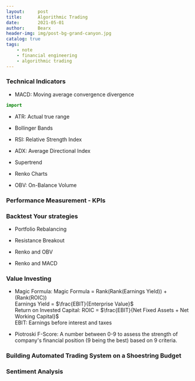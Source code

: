 ```yaml
---
layout:     post
title:      Algorithmic Trading
date:       2021-05-01
author:     Bearx
header-img: img/post-bg-grand-canyon.jpg
catalog: true
tags:
    - note
    - financial engineering
    - algorithmic trading
---
```


### Technical Indicators

* MACD: Moving average convergence divergence

```python
import 
```

* ATR: Actual true range

* Bollinger Bands

* RSI: Relative Strength Index

* ADX: Average Directional Index

* Supertrend

* Renko Charts

* OBV: On-Balance Volume

### Performance Measurement - KPIs

### Backtest Your strategies

* Portfolio Rebalancing

* Resistance Breakout

* Renko and OBV

* Renko and MACD

### Value Investing

* Magic Formula: Magic Formula = Rank(Rank(Earnings Yield)) + (Rank(ROIC)) \
Earnings Yield = $\frac{EBIT}{Enterprise Value}$ \
Return on Invested Capital: ROIC = $\frac{EBIT}{Net Fixed Assets + Net Working Capital}$ \
EBIT: Earnings before interest and taxes

* Piotroski F-Score: A number between 0-9 to assess the strength of company's financial position (9 being the best) based on 9 criteria.

### Building Automated Trading System on a Shoestring Budget

### Sentiment Analysis




